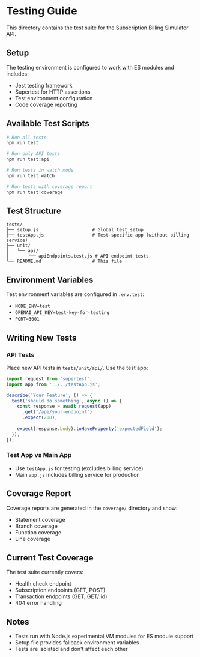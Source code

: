 # Testing Guide

This directory contains the test suite for the Subscription Billing Simulator API.

## Setup

The testing environment is configured to work with ES modules and includes:
- Jest testing framework
- Supertest for HTTP assertions
- Test environment configuration
- Code coverage reporting

## Available Test Scripts

```bash
# Run all tests
npm run test

# Run only API tests
npm run test:api

# Run tests in watch mode
npm run test:watch

# Run tests with coverage report
npm run test:coverage
```

## Test Structure

```
tests/
├── setup.js                    # Global test setup
├── testApp.js                  # Test-specific app (without billing service)
├── unit/
│   └── api/
│       └── apiEndpoints.test.js # API endpoint tests
└── README.md                   # This file
```

## Environment Variables

Test environment variables are configured in `.env.test`:
- `NODE_ENV=test`
- `OPENAI_API_KEY=test-key-for-testing`
- `PORT=3001`

## Writing New Tests

### API Tests
Place new API tests in `tests/unit/api/`. Use the test app:

```javascript
import request from 'supertest';
import app from '../../testApp.js';

describe('Your Feature', () => {
  test('should do something', async () => {
    const response = await request(app)
      .get('/api/your-endpoint')
      .expect(200);
    
    expect(response.body).toHaveProperty('expectedField');
  });
});
```

### Test App vs Main App
- Use `testApp.js` for testing (excludes billing service)
- Main `app.js` includes billing service for production

## Coverage Report

Coverage reports are generated in the `coverage/` directory and show:
- Statement coverage
- Branch coverage
- Function coverage
- Line coverage

## Current Test Coverage

The test suite currently covers:
- Health check endpoint
- Subscription endpoints (GET, POST)
- Transaction endpoints (GET, GET/:id)
- 404 error handling

## Notes

- Tests run with Node.js experimental VM modules for ES module support
- Setup file provides fallback environment variables
- Tests are isolated and don't affect each other
